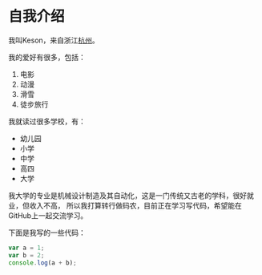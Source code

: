 # 自我介绍
我叫Keson，来自浙江[杭州](https://baike.baidu.com/item/%E6%9D%AD%E5%B7%9E/147639)。

我的爱好有很多，包括：
1. 电影
2. 动漫
3. 滑雪
4. 徒步旅行


我就读过很多学校，有：
* 幼儿园
* 小学
* 中学
* 高四
* 大学

我大学的专业是机械设计制造及其自动化，这是一门传统又古老的学科，很好就业，但收入不高，
所以我打算转行做码农，目前正在学习写代码，希望能在GitHub上一起交流学习。

下面是我写的一些代码：
```javascript
var a = 1;
var b = 2;
console.log(a + b);
```



